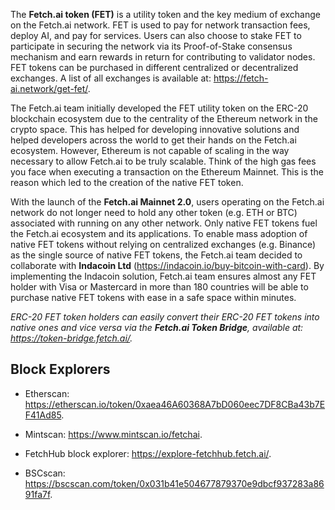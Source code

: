 The **Fetch.ai token (FET)** is a utility token and the key medium of exchange on the Fetch.ai network. FET is used to pay for network transaction fees, deploy AI, and pay for services. Users can also choose to stake FET to participate in securing the network via its Proof-of-Stake consensus mechanism and earn rewards in return for contributing to validator nodes. FET tokens can be purchased in different centralized or decentralized exchanges. A list of all exchanges is available at: <https://fetch-ai.network/get-fet/>. 

The Fetch.ai team initially developed the FET utility token on the ERC-20 blockchain ecosystem due to the centrality of the Ethereum network in the crypto space. This has helped for developing innovative solutions and helped developers across the world to get their hands on the Fetch.ai ecosystem. However, Ethereum is not capable of scaling in the way necessary to allow Fetch.ai to be truly scalable. Think of the high gas fees you face when executing a transaction on the Ethereum Mainnet. This is the reason which led to the creation of the native FET token.

With the launch of the **Fetch.ai Mainnet 2.0**, users operating on the Fetch.ai network do not longer need to hold any other token (e.g. ETH or BTC) associated with running on any other network.  Only native FET tokens fuel the Fetch.ai ecosystem and its applications. To enable mass adoption of native FET tokens without relying on centralized exchanges (e.g. Binance) as the single source of native FET tokens, the Fetch.ai team decided to collaborate with **Indacoin Ltd** (<https://indacoin.io/buy-bitcoin-with-card>). By implementing the Indacoin solution, Fetch.ai team ensures almost any FET holder with Visa or Mastercard in more than 180 countries will be able to purchase native FET tokens with ease in a safe space within minutes.

_ERC-20 FET token holders can easily convert their ERC-20 FET tokens into native ones and vice versa via the **Fetch.ai Token Bridge**, available at: <https://token-bridge.fetch.ai/>._

## Block Explorers

- Etherscan: <https://etherscan.io/token/0xaea46A60368A7bD060eec7DF8CBa43b7EF41Ad85>.

- Mintscan: <https://www.mintscan.io/fetchai>.

- FetchHub block explorer: <https://explore-fetchhub.fetch.ai/>.

- BSCscan: <https://bscscan.com/token/0x031b41e504677879370e9dbcf937283a8691fa7f>.